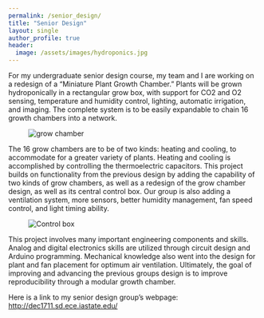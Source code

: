 ```yaml
---
permalink: /senior_design/
title: "Senior Design"
layout: single
author_profile: true
header:
  image: /assets/images/hydroponics.jpg
---
```

For my undergraduate senior design course, my team and I are working on a redesign of a “Miniature Plant Growth Chamber.” Plants will be grown hydroponically in a rectangular grow box, with support for CO2 and O2 sensing, temperature and humidity control, lighting, automatic irrigation, and imaging. The complete system is to be easily expandable to chain 16 growth chambers into a network.

<figure>
  <img src="{{ '/assets/images/small_chamber.jpg' | absolute_url }}" alt="grow chamber">
</figure>

The 16 grow chambers are to be of two kinds: heating and cooling, to accommodate for a greater variety of plants. Heating and cooling is accomplished by controlling the thermoelectric capacitors. This project builds on functionality from the previous design by adding the capability of two kinds of grow chambers, as well as a redesign of the grow chamber design, as well as its central control box. Our group is also adding a ventilation system, more sensors, better humidity management, fan speed control, and light timing ability.

<figure>
  <img src="{{ '/assets/images/old_cbox.jpg' | absolute_url }}" alt="Control box">
</figure>

This project involves many important engineering components and skills. Analog and digital electronics skills are utilized through circuit design and Arduino programming. Mechanical knowledge also went into the design for plant and fan placement for optimum air ventilation. Ultimately, the goal of improving and advancing the previous groups design is to improve reproducibility through a modular growth chamber.

Here is a link to my senior design group’s webpage: http://dec1711.sd.ece.iastate.edu/
